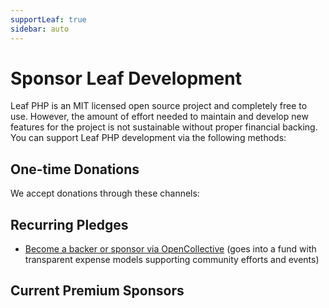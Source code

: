 ```yaml
---
supportLeaf: true
sidebar: auto
---
```


# Sponsor Leaf Development

Leaf PHP is an MIT licensed open source project and completely free to use.
However, the amount of effort needed to maintain and develop new features for the project is not sustainable without proper financial backing. You can support Leaf PHP development via the following methods:

## One-time Donations

We accept donations through these channels:

<support-Coins />

## Recurring Pledges

<!-- Recurring pledges come with exclusive perks, e.g. having your name listed in the Leaf GitHub repository, or have your company logo placed on this website. -->

- [Become a backer or sponsor via OpenCollective](https://opencollective.com/leaf) (goes into a fund with transparent expense models supporting community efforts and events)

## Current Premium Sponsors

<support-OpenCollectiveSponsors />

<!-- If you run a business and are using Leaf in a revenue-generating product, it makes business sense to sponsor Leaf development: **it ensures the project that your product relies on stays healthy and actively maintained.** It can also help your exposure in the Leaf community and makes it easier to attract Leaf developers.

If you are an individual user and have enjoyed the productivity of using Leaf, consider donating as a sign of appreciation - like buying me coffee once in a while. -->
